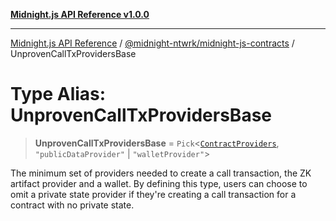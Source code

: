 [**Midnight.js API Reference v1.0.0**](../../../README.md)

***

[Midnight.js API Reference](../../../packages.md) / [@midnight-ntwrk/midnight-js-contracts](../README.md) / UnprovenCallTxProvidersBase

# Type Alias: UnprovenCallTxProvidersBase

> **UnprovenCallTxProvidersBase** = `Pick`\<[`ContractProviders`](ContractProviders.md), `"publicDataProvider"` \| `"walletProvider"`\>

The minimum set of providers needed to create a call transaction, the ZK
artifact provider and a wallet. By defining this type, users can choose to
omit a private state provider if they're creating a call transaction for a
contract with no private state.
